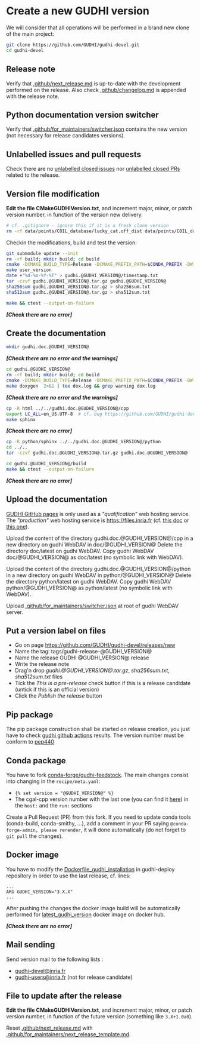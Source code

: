 # Create a new GUDHI version

We will consider that all operations will be performed in a brand new clone of the main project:
```bash
git clone https://github.com/GUDHI/gudhi-devel.git
cd gudhi-devel
```

## Release note

Verify that [.github/next_release.md](.github/next_release.md) is up-to-date with the development performed on the release.
Also check [.github/changelog.md](.github/changelog.md) is appended with the release note.

## Python documentation version switcher

Verify that [.github/for_maintainers/switcher.json](.github/for_maintainers/switcher.json) contains the new version (not necessary for release candidates versions).

## Unlabelled issues and pull requests

Check there are no [unlabelled closed issues](https://github.com/GUDHI/gudhi-devel/issues?q=is%3Aissue+is%3Aclosed+no%3Alabel)
nor [unlabelled closed PRs](https://github.com/GUDHI/gudhi-devel/pulls?q=is%3Apr+is%3Aclosed+no%3Alabel) related to the release.

## Version file modification

**Edit the file CMakeGUDHIVersion.txt**, and increment major, minor, or patch version number, in function of the version new delivery.
```bash
# cf. .gitignore - ignore this if it is a fresh clone version
rm -rf data/points/COIL_database/lucky_cat.off_dist data/points/COIL_database/lucky_cat.off_sc.dot data/points/KleinBottle5D.off_dist data/points/KleinBottle5D.off_sc.dot data/points/human.off_dist data/points/human.off_sc.off data/points/human.off_sc.txt
```

Checkin the modifications, build and test the version:
```bash
git submodule update --init
rm -rf build; mkdir build; cd build
cmake -DCMAKE_BUILD_TYPE=Release -DCMAKE_PREFIX_PATH=$CONDA_PREFIX -DWITH_GUDHI_REMOTE_TEST=ON -DWITH_GUDHI_EXAMPLE=ON -DWITH_GUDHI_BENCHMARK=ON  -DUSER_VERSION_DIR=gudhi.@GUDHI_VERSION@ -DPython_ADDITIONAL_VERSIONS=3 ..
make user_version
date +"%d-%m-%Y-%T" > gudhi.@GUDHI_VERSION@/timestamp.txt
tar -czvf gudhi.@GUDHI_VERSION@.tar.gz gudhi.@GUDHI_VERSION@
sha256sum gudhi.@GUDHI_VERSION@.tar.gz > sha256sum.txt
sha512sum gudhi.@GUDHI_VERSION@.tar.gz > sha512sum.txt

make && ctest --output-on-failure
```

***[Check there are no error]***

## Create the documentation
```bash
mkdir gudhi.doc.@GUDHI_VERSION@
```

***[Check there are no error and the warnings]***

```bash
cd gudhi.@GUDHI_VERSION@
rm -rf build; mkdir build; cd build
cmake -DCMAKE_BUILD_TYPE=Release -DCMAKE_PREFIX_PATH=$CONDA_PREFIX -DWITH_GUDHI_EXAMPLE=ON -DPython_ADDITIONAL_VERSIONS=3 ..
make doxygen  2>&1 | tee dox.log && grep warning dox.log
```

***[Check there are no error and the warnings]***

```bash
cp -R html ../../gudhi.doc.@GUDHI_VERSION@/cpp
export LC_ALL=en_US.UTF-8  # cf. bug https://github.com/GUDHI/gudhi-devel/issues/111
make sphinx
```

***[Check there are no error]***

```bash
cp -R python/sphinx ../../gudhi.doc.@GUDHI_VERSION@/python
cd ../..
tar -czvf gudhi.doc.@GUDHI_VERSION@.tar.gz gudhi.doc.@GUDHI_VERSION@

cd gudhi.@GUDHI_VERSION@/build
make && ctest --output-on-failure
```

***[Check there are no error]***

## Upload the documentation

[GUDHI GitHub pages](https://gudhi.github.io/) is only used as a _"qualification"_ web hosting service.
The _"production"_ web hosting service is https://files.inria.fr (cf. [this doc](https://doc-si.inria.fr/display/SU/Espace+web)
or [this one](https://www.nextinpact.com/article/30325/109058-se-connecter-a-serveur-webdav-sous-linux-macos-ou-windows)).

Upload the content of the directory gudhi.doc.@GUDHI_VERSION@/cpp in a new directory on gudhi WebDAV in doc/@GUDHI_VERSION@
Delete the directory doc/latest on gudhi WebDAV.
Copy gudhi WebDAV doc/@GUDHI_VERSION@ as doc/latest (no symbolic link with WebDAV).

Upload the content of the directory gudhi.doc.@GUDHI_VERSION@/python in a new directory on gudhi WebDAV in python/@GUDHI_VERSION@
Delete the directory python/latest on gudhi WebDAV.
Copy gudhi WebDAV python/@GUDHI_VERSION@ as python/latest (no symbolic link with WebDAV).

Upload [.github/for_maintainers/switcher.json](.github/for_maintainers/switcher.json) at root of gudhi WebDAV server.

## Put a version label on files

* Go on page https://github.com/GUDHI/gudhi-devel/releases/new
* Name the tag: tags/gudhi-release-@GUDHI_VERSION@
* Name the release GUDHI @GUDHI_VERSION@ release
* Write the release note
* Drag'n drop *gudhi.@GUDHI_VERSION@.tar.gz*, *sha256sum.txt*, *sha512sum.txt* files
* Tick the *This is a pre-release* check button if this is a release candidate (untick if this is an official version)
* Click the *Publish the release* button

## Pip package

The pip package construction shall be started on release creation, you just have to check
[gudhi github actions](https://github.com/GUDHI/gudhi-devel/actions) results.
The version number must be conform to [pep440](https://www.python.org/dev/peps/pep-0440/#pre-releases)

## Conda package

You have to fork [conda-forge/gudhi-feedstock](https://github.com/conda-forge/gudhi-feedstock).
The main changes consist into changing in the `recipe/meta.yaml`:
* `{% set version = "@GUDHI_VERSION@" %}`
* The cgal-cpp version number with the last one (you can find it [here](https://anaconda.org/conda-forge/cgal-cpp)) in the `host:` and the `run:` sections

Create a Pull Request (PR) from this fork.
If you need to update conda tools (conda-build, conda-smithy, ...), add a comment in your PR saying `@conda-forge-admin, please rerender`, it will done automatically (do not forget to `git pull` the changes).

## Docker image

You have to modify the
[Dockerfile_gudhi_installation](https://github.com/GUDHI/gudhi-deploy/blob/main/Dockerfile_for_gudhi_installation)
in gudhi-deploy repository in order to use the last release, cf. lines:
```
...
ARG GUDHI_VERSION="3.X.X"
...
```

After pushing the changes the docker image build will be automatically performed for
[latest_gudhi_version](https://hub.docker.com/repository/docker/gudhi/latest_gudhi_version)
docker image on docker hub.

***[Check there are no error]***

## Mail sending
Send version mail to the following lists :
* gudhi-devel@inria.fr
* gudhi-users@inria.fr (not for release candidate)

## File to update after the release

**Edit the file CMakeGUDHIVersion.txt**, and increment major, minor, or patch version number, in function of the future version (something like `3.X+1.0a0`).

Reset [.github/next_release.md](.github/next_release.md) with [.github/for_maintainers/next_release_template.md](.github/for_maintainers/next_release_template.md).